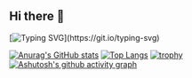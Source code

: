 ## Hi there 👋
[![Typing SVG](https://readme-typing-svg.demolab.com?font=Fira+Code&duration=4000&pause=500&color=1868DB&center=true&vCenter=true&width=435&lines=Hello!;I'm+King+Hua!)](https://git.io/typing-svg)

[![Anurag's GitHub stats](https://github-readme-stats.vercel.app/api?username=kinghua0629&show_icons=true)](https://github.com/anuraghazra/github-readme-stats)
[![Top Langs](https://github-readme-stats.vercel.app/api/top-langs/?username=kinghua0629&layout=compact)](https://github.com/anuraghazra/github-readme-stats)
[![trophy](https://github-profile-trophy.vercel.app/?username=kinghua0629)](https://github.com/ryo-ma/github-profile-trophy)
[![Ashutosh's github activity graph](https://github-readme-activity-graph.vercel.app/graph?username=kinghua0629&theme=github)](https://github.com/ashutosh00710/github-readme-activity-graph)

<!--
**kinghua0629/kinghua0629** is a ✨ _special_ ✨ repository because its `README.md` (this file) appears on your GitHub profile.

Here are some ideas to get you started:

- 🔭 I’m currently working on ...
- 🌱 I’m currently learning ...
- 👯 I’m looking to collaborate on ...
- 🤔 I’m looking for help with ...
- 💬 Ask me about ...
- 📫 How to reach me: ...
- 😄 Pronouns: ...
- ⚡ Fun fact: ...
-->
